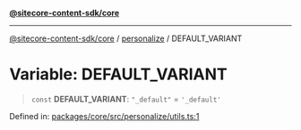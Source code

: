 [**@sitecore-content-sdk/core**](../../README.md)

***

[@sitecore-content-sdk/core](../../README.md) / [personalize](../README.md) / DEFAULT\_VARIANT

# Variable: DEFAULT\_VARIANT

> `const` **DEFAULT\_VARIANT**: `"_default"` = `'_default'`

Defined in: [packages/core/src/personalize/utils.ts:1](https://github.com/Sitecore/content-sdk/blob/83cb65a3c972c72b48c373cdf1da3de357f70681/packages/core/src/personalize/utils.ts#L1)
